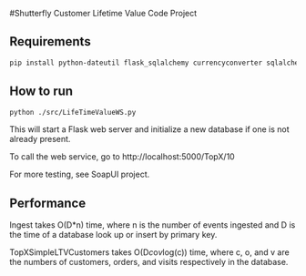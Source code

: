 #Shutterfly Customer Lifetime Value Code Project

## Requirements

```bash
pip install python-dateutil flask_sqlalchemy currencyconverter sqlalchemy_utils
```


## How to run

```bash
python ./src/LifeTimeValueWS.py
```
This will start a Flask web server and initialize a new database if one is not already present.

To call the web service, go to http://localhost:5000/TopX/10

For more testing, see SoapUI project.


## Performance

Ingest takes O(D*n) time, where n is the number of events ingested and D is the time of a database look up or insert by primary key.

TopXSimpleLTVCustomers takes O(D*c*o*v*log(c)) time, where c, o, and v are the numbers of customers, orders, and visits respectively in the database.  